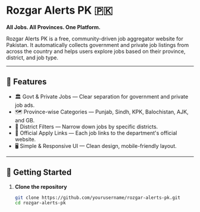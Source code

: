# Rozgar Alerts PK 🇵🇰

**All Jobs. All Provinces. One Platform.**

Rozgar Alerts PK is a free, community-driven job aggregator website for Pakistan. It automatically collects government and private job listings from across the country and helps users explore jobs based on their province, district, and job type.

---

## 🌟 Features

- 🏛️ Govt & Private Jobs — Clear separation for government and private job ads.
- 🗺️ Province-wise Categories — Punjab, Sindh, KPK, Balochistan, AJK, and GB.
- 🧭 District Filters — Narrow down jobs by specific districts.
- 🔗 Official Apply Links — Each job links to the department's official website.
- 🖥️ Simple & Responsive UI — Clean design, mobile-friendly layout.

---

## 🚀 Getting Started

1. **Clone the repository**
   ```bash
   git clone https://github.com/yourusername/rozgar-alerts-pk.git
   cd rozgar-alerts-pk
